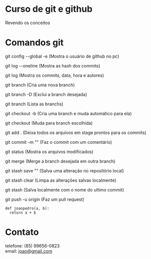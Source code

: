 # Curso de git e github 
Revendo os conceitos 

# Comandos git
git config --global -e  (Mostra o usuário de github no pc)  

git log --oneline (Mostra as hash dos commits)   

git log (Mostra os commits, data, hora e autores)  

git branch <nova branch> (Cria uma nova branch)  

git branch -D <nome da branch> (Exclui a branch desejada)  

git branch (Lista as branchs)  

git checkout -b <nome branch> (Cria uma branch e muda automático para ela)  

git checkout <nome branch> (Muda para branch escolhida)  

git add . (Deixa todos os arquivos em stage prontos para os commits)  

git commit -m "" (Faz o commit com um comentário)  

git status (Mostra os arquivos modificados)  

git merge <nome branch> (Merge a branch desejada em outra branch)  

git stash save "" (Salva uma alteração no repositório local)  

git stash clear (Limpa as alterações salvas localmente)  

git stash (Salva localmente com o nome do ultimo commit)  

git push -u origin <nome da branch> (Faz um pull request)

```
def joaopedro(a, b):
  return a + b
```






# Contato
telefone: (85) 99656-0823  
email: joao@gmail.com
